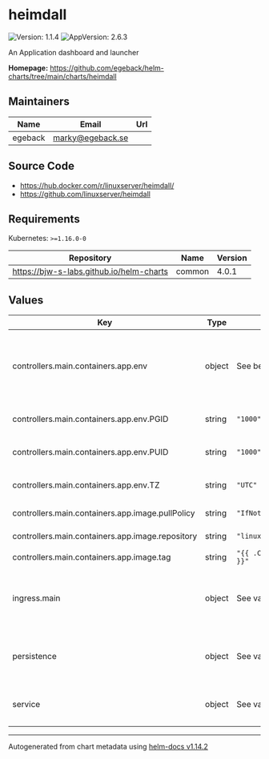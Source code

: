# heimdall

![Version: 1.1.4](https://img.shields.io/badge/Version-1.1.4-informational?style=flat-square) ![AppVersion: 2.6.3](https://img.shields.io/badge/AppVersion-2.6.3-informational?style=flat-square)

An Application dashboard and launcher

**Homepage:** <https://github.com/egeback/helm-charts/tree/main/charts/heimdall>

## Maintainers

| Name | Email | Url |
| ---- | ------ | --- |
| egeback | <marky@egeback.se> |  |

## Source Code

* <https://hub.docker.com/r/linuxserver/heimdall/>
* <https://github.com/linuxserver/heimdall>

## Requirements

Kubernetes: `>=1.16.0-0`

| Repository | Name | Version |
|------------|------|---------|
| https://bjw-s-labs.github.io/helm-charts | common | 4.0.1 |

## Values

| Key | Type | Default | Description |
|-----|------|---------|-------------|
| controllers.main.containers.app.env | object | See below | environment variables. See more environment variables in the [heimdall documentation](https://github.com/linuxserver/docker-heimdall#parameters). |
| controllers.main.containers.app.env.PGID | string | `"1000"` | Set the container group id |
| controllers.main.containers.app.env.PUID | string | `"1000"` | Set the container user id |
| controllers.main.containers.app.env.TZ | string | `"UTC"` | Set the container timezone |
| controllers.main.containers.app.image.pullPolicy | string | `"IfNotPresent"` | image pull policy |
| controllers.main.containers.app.image.repository | string | `"linuxserver/heimdall"` | image repository |
| controllers.main.containers.app.image.tag | string | `"{{ .Chart.AppVersion }}"` | image tag |
| ingress.main | object | See values.yaml | Enable and configure ingress settings for the chart under this key. |
| persistence | object | See values.yaml | Configure persistence settings for the chart under this key. |
| service | object | See values.yaml | Configures service settings for the chart. |

----------------------------------------------
Autogenerated from chart metadata using [helm-docs v1.14.2](https://github.com/norwoodj/helm-docs/releases/v1.14.2)
